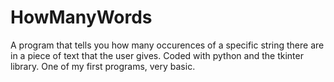 # HowManyWords
A program that tells you how many occurences of a specific string there are in a piece of text that the user gives.
Coded with python and the tkinter library.
One of my first programs, very basic. 
